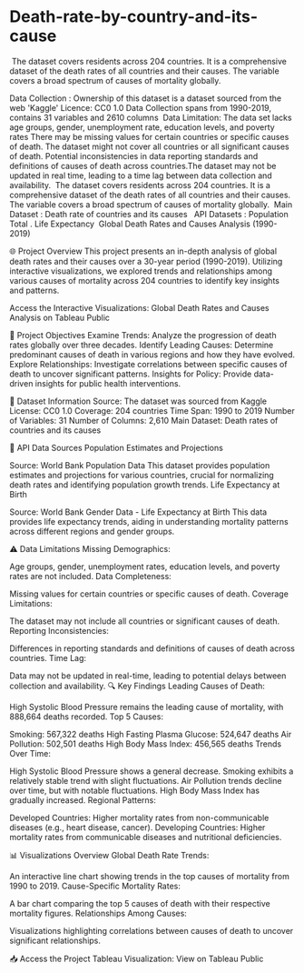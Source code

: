 # Death-rate-by-country-and-its-cause
​ The dataset covers residents across 204 countries. It is a comprehensive dataset of the death rates of all countries and their causes. 
 The variable covers a broad spectrum of causes of mortality globally.​

Data Collection :​
Ownership of this dataset is a dataset sourced from the web 'Kaggle'​
Licence: CC0 1.0​
Data Collection spans from 1990-2019, contains 31 variables and 2610 columns​
​
Data Limitation:​
The data set lacks age groups, gender, unemployment rate, education levels, and poverty rates​
There may be missing values for certain countries or specific causes of death.​
The dataset might not cover all countries or all significant causes of death.​
Potential inconsistencies in data reporting standards and definitions of causes of death across countries.​
The dataset may not be updated in real time, leading to a time lag between data collection and availability.​
​
​The dataset covers residents across 204 countries. It is a comprehensive dataset of the death rates of all countries and their causes. The variable covers a broad spectrum of causes of mortality globally.​
​
              Main Dataset     : Death rate of countries and its causes ​
​
    API Datasets      : Population Total​
.                               Life Expectancy ​
​
Global Death Rates and Causes Analysis (1990-2019)

🌐 Project Overview
This project presents an in-depth analysis of global death rates and their causes over a 30-year period (1990-2019). Utilizing interactive visualizations, we explored trends and relationships among various causes of mortality across 204 countries to identify key insights and patterns.

Access the Interactive Visualizations: Global Death Rates and Causes Analysis on Tableau Public

🎯 Project Objectives
Examine Trends: Analyze the progression of death rates globally over three decades.
Identify Leading Causes: Determine predominant causes of death in various regions and how they have evolved.
Explore Relationships: Investigate correlations between specific causes of death to uncover significant patterns.
Insights for Policy: Provide data-driven insights for public health interventions.

📂 Dataset Information
Source: The dataset was sourced from Kaggle
License: CC0 1.0
Coverage: 204 countries
Time Span: 1990 to 2019
Number of Variables: 31
Number of Columns: 2,610
Main Dataset: Death rates of countries and its causes

📡 API Data Sources
Population Estimates and Projections

Source: World Bank Population Data
This dataset provides population estimates and projections for various countries, crucial for normalizing death rates and identifying population growth trends.
Life Expectancy at Birth

Source: World Bank Gender Data - Life Expectancy at Birth
This data provides life expectancy trends, aiding in understanding mortality patterns across different regions and gender groups.

⚠️ Data Limitations
Missing Demographics:

Age groups, gender, unemployment rates, education levels, and poverty rates are not included.
Data Completeness:

Missing values for certain countries or specific causes of death.
Coverage Limitations:

The dataset may not include all countries or significant causes of death.
Reporting Inconsistencies:

Differences in reporting standards and definitions of causes of death across countries.
Time Lag:

Data may not be updated in real-time, leading to potential delays between collection and availability.
🔍 Key Findings
Leading Causes of Death:

High Systolic Blood Pressure remains the leading cause of mortality, with 888,664 deaths recorded.
Top 5 Causes:

Smoking: 567,322 deaths
High Fasting Plasma Glucose: 524,647 deaths
Air Pollution: 502,501 deaths
High Body Mass Index: 456,565 deaths
Trends Over Time:

High Systolic Blood Pressure shows a general decrease.
Smoking exhibits a relatively stable trend with slight fluctuations.
Air Pollution trends decline over time, but with notable fluctuations.
High Body Mass Index has gradually increased.
Regional Patterns:

Developed Countries: Higher mortality rates from non-communicable diseases (e.g., heart disease, cancer).
Developing Countries: Higher mortality rates from communicable diseases and nutritional deficiencies.

📊 Visualizations Overview
Global Death Rate Trends:

An interactive line chart showing trends in the top causes of mortality from 1990 to 2019.
Cause-Specific Mortality Rates:

A bar chart comparing the top 5 causes of death with their respective mortality figures.
Relationships Among Causes:

Visualizations highlighting correlations between causes of death to uncover significant relationships.

📥 Access the Project
Tableau Visualization: View on Tableau Public
[
](https://public.tableau.com/app/profile/milica.kikovic/viz/DeathrateofcountriesanditscausesEDAMilicaKikovic/Story1)

